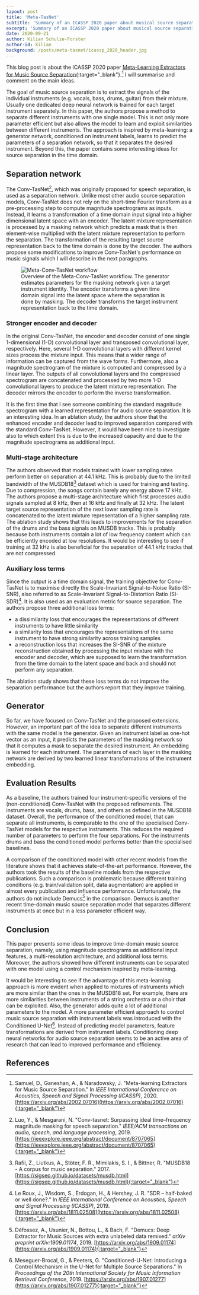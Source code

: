 ```yaml
---
layout: post
title: 'Meta-TasNet'
subtitle: 'Summary of an ICASSP 2020 paper about musical source separation'
excerpt: 'Summary of an ICASSP 2020 paper about musical source separation'
date: 2020-09-21
author: Kilian Schulze-Forster
author-id: kilian
background: /posts/meta-tasnet/icassp_2020_header.jpg
---
```



This blog post is about the ICASSP 2020 paper [Meta-Learning Extractors for Music Source Separation](https://arxiv.org/abs/2002.07016){:target="_blank"}.[^1] I will summarise and comment on the main ideas.


The goal of music source separation is to extract the signals of the individual instruments (e.g. vocals, bass, drums, guitar) from their mixture. Usually one dedicated deep neural network is trained for each target instrument separately. In this paper, the authors propose a method to separate different instruments with one single model. This is not only more parameter efficient but also allows the model to learn and exploit similarities between different instruments. The approach is inspired by meta-learning: a generator network, conditioned on instrument labels, learns to predict the parameters of a separation network, so that it separates the desired instrument. Beyond this, the paper contains some interesting ideas for source separation in the time domain.


## Separation network

The Conv-TasNet[^2], which was originally proposed for speech separation, is used as a separation network. Unlike most other audio source separation models, Conv-TasNet does not rely on the short-time Fourier transform as a pre-processing step to compute magnitude spectrograms as inputs. Instead, it learns a transformation of a time domain input signal into a higher dimensional latent space with an encoder. The latent mixture representation is processed by a masking network which predicts a mask that is then element-wise multiplied with the latent mixture representation to perform the separation. The transformation of the resulting target source representation back to the time domain is done by the decoder. The authors propose some modifications to improve Conv-TasNet's performance on music signals which I will describe in the next paragraphs.

<figure class="figure w-100">
  <img src="{{ '/posts/meta-tasnet/meta_tasnet_sketch.png' | relative_url }}" alt="Meta-Conv-TasNet workflow" class="figure-img img-fluid mx-auto d-flex">
  <figcaption class="figure-caption text-center">
  Overview of the Meta-Conv-TasNet workflow. The generator estimates parameters for the masking network given a target instrument identity. The encoder transforms a given time domain signal into the latent space where the separation is done by masking. The decoder transforms the target instrument representation back to the time domain.
  </figcaption>
</figure>

### Stronger encoder and decoder

In the original Conv-TasNet, the encoder and decoder consist of one single 1-dimensional (1-D) convolutional layer and transposed convolutional layer, respectively. Here, several 1-D convolutional layers with different kernel sizes process the mixture input. This means that a wider range of information can be captured from the wave forms. Furthermore, also a magnitude spectrogram of the mixture is computed and compressed by a linear layer. The outputs of all convolutional layers and the compressed spectrogram are concatenated and processed by two more 1-D convolutional layers to produce the latent mixture representation. The decoder mirrors the encoder to perform the inverse transformation.

It is the first time that I see someone combining the standard magnitude spectrogram with a learned representation for audio source separation. It is an interesting idea. In an ablation study, the authors show that the enhanced encoder and decoder lead to improved separation compared with the standard Conv-TasNet. However, it would have been nice to investigate also to which extent this is due to the increased capacity and due to the magnitude spectrograms as additional input.


### Multi-stage architecture

The authors observed that models trained with lower sampling rates perform better on separation at 44.1 kHz. This is probably due to the limited bandwidth of the MUSDB18[^3] dataset which is used for training and testing. Due to compression, the songs contain barely any energy above 17 kHz. The authors propose a multi-stage architecture which first processes audio signals sampled at 8 kHz, then at 16 kHz and finally at 32 kHz. The latent target source representation of the next lower sampling rate is concatenated to the latent mixture representation of a higher sampling rate. The ablation study shows that this leads to improvements for the separation of the drums and the bass signals on MUSDB tracks. This is probably because both instruments contain a lot of low frequency content which can be efficiently encoded at low resolutions. It would be interesting to see if training at 32 kHz is also beneficial for the separation of 44.1 kHz tracks that are not compressed.

### Auxiliary loss terms

Since the output is a time domain signal, the training objective for Conv-TasNet is to maximise directly the Scale-Invariant Signal-to-Noise Ratio (SI-SNR), also referred to as Scale-Invariant Signal-to-Distortion Ratio (SI-SDR)[^4]. It is also used as an evaluation metric for source separation. The authors propose three additional loss terms:
- a dissimilarity loss that encourages the representations of different instruments to have little similarity
- a similarity loss that encourages the representations of the same instrument to have strong similarity across training samples
- a reconstruction loss that increases the SI-SNR of the mixture reconstruction obtained by processing the input mixture with the encoder and decoder, which are supposed to learn the transformation from the time domain to the latent space and back and should not perform any separation.

The ablation study shows that these loss terms do not improve the separation performance but the authors report that they improve training.


## Generator

So far, we have focused on Conv-TasNet and the proposed extensions. However, an important part of the idea to separate different instruments with the same model is the generator. Given an instrument label as one-hot vector as an input, it predicts the parameters of the masking network so that it computes a mask to separate the desired instrument. An embedding is learned for each instrument. The parameters of each layer in the masking network are derived by two learned linear transformations of the instrument embedding.

## Evaluation Results

As a baseline, the authors trained four instrument-specific versions of the (non-conditioned) Conv-TasNet with the proposed refinements. The instruments are vocals, drums, bass, and others as defined in the MUSDB18 dataset. Overall, the performance of the conditioned model, that can separate all instruments, is comparable to the one of the specialised Conv-TasNet models for the respective instruments. This reduces the required number of parameters to perform the four separations. For the instruments drums and bass the conditioned model performs better than the specialised baselines.

A comparison of the conditioned model with other recent models from the literature shows that it achieves state-of-the-art performance. However, the authors took the results of the baseline models from the respective publications. Such a comparison is problematic because different training conditions (e.g. train/validation split, data augmentation) are applied in almost every publication and influence performance. Unfortunately, the authors do not include Demucs[^5] in the comparison. Demucs is another recent time-domain music source separation model that separates different instruments at once but in a less parameter efficient way.


## Conclusion

This paper presents some ideas to improve time-domain music source separation, namely, using magnitude spectrograms as additional input features, a multi-resolution architecture, and additional loss terms. Moreover, the authors showed how different instruments can be separated with one model using a control mechanism inspired by meta-learning.

It would be interesting to see if the advantage of this meta-learning approach is more evident when applied to mixtures of instruments which are more similar than the ones in the MUSDB18 set. For example, there are more similarities between instruments of a string orchestra or a choir that can be exploited. Also, the generator adds quite a lot of additional parameters to the model. A more parameter efficient approach to control music source separation with instrument labels was introduced with the Conditioned U-Net[^6]. Instead of predicting model parameters, feature transformations are derived from instrument labels. Conditioning deep neural networks for audio source separation seems to be an active area of research that can lead to improved performance and efficiency.


## References

[^1]: Samuel, D., Ganeshan, A., & Naradowsky, J. "Meta-learning Extractors for Music Source Separation." In *IEEE International Conference on Acoustics, Speech and Signal Processing (ICASSP)*, 2020. [https://arxiv.org/abs/2002.07016](https://arxiv.org/abs/2002.07016){:target="_blank"}
[^2]: Luo, Y., & Mesgarani, N. "Conv-tasnet: Surpassing ideal time–frequency magnitude masking for speech separation." *IEEE/ACM transactions on audio, speech, and language processing*, 2019. [https://ieeexplore.ieee.org/abstract/document/8707065](https://ieeexplore.ieee.org/abstract/document/8707065){:target="_blank"}
[^3]: Rafii, Z., Liutkus, A., Stöter, F. R., Mimilakis, S. I., & Bittner, R. "MUSDB18 - A corpus for music separation." 2017. [https://sigsep.github.io/datasets/musdb.html](https://sigsep.github.io/datasets/musdb.html){:target="_blank"}
[^4]: Le Roux, J., Wisdom, S., Erdogan, H., & Hershey, J. R. "SDR – half-baked or well done?." In *IEEE International Conference on Acoustics, Speech and Signal Processing (ICASSP)*, 2019. [https://arxiv.org/abs/1811.02508](https://arxiv.org/abs/1811.02508){:target="_blank"}
[^5]: Défossez, A., Usunier, N., Bottou, L., & Bach, F. "Demucs: Deep Extractor for Music Sources with extra unlabeled data remixed." *arXiv preprint arXiv:1909.01174*, 2019.  [https://arxiv.org/abs/1909.01174](https://arxiv.org/abs/1909.01174){:target="_blank"}
[^6]: Meseguer-Brocal, G., & Peeters, G. "Conditioned-U-Net: Introducing a Control Mechanism in the U-Net for Multiple Source Separations." In *Proceedings of the 20th International Society for Music Information Retrieval Conference*, 2019. [https://arxiv.org/abs/1907.01277](https://arxiv.org/abs/1907.01277){:target="_blank"}
